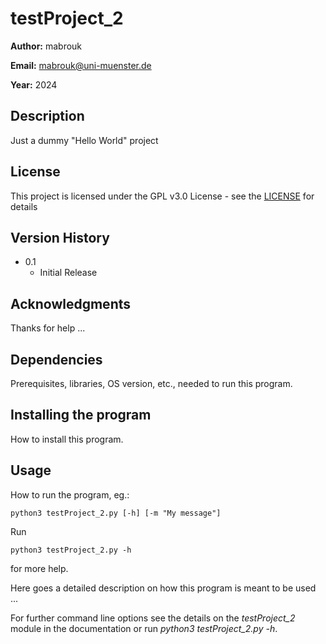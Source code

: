 # testProject_2

**Author:** mabrouk

**Email:** mabrouk@uni-muenster.de

**Year:** 2024

## Description

Just a dummy "Hello World" project 

## License

This project is licensed under the GPL v3.0 License - see the [LICENSE](https://www.gnu.org/licenses/gpl-3.0.html) for details

## Version History

* 0.1
    * Initial Release

## Acknowledgments

Thanks for help ...

## Dependencies

Prerequisites, libraries, OS version, etc., needed to run this program.

## Installing the program

How to install this program.

## Usage

How to run the program, eg.:

```
python3 testProject_2.py [-h] [-m "My message"]
```

Run
```
python3 testProject_2.py -h
```

for more help.

Here goes a detailed description on how this program is meant to be used ...

For further command line options see the details on the _testProject_2_ module in the documentation or run _python3 testProject_2.py -h_.